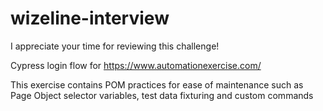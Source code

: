# wizeline-interview

I appreciate your time for reviewing this challenge!

Cypress login flow for https://www.automationexercise.com/

This exercise contains POM practices for ease of maintenance such as Page Object selector variables, test data fixturing and custom commands
